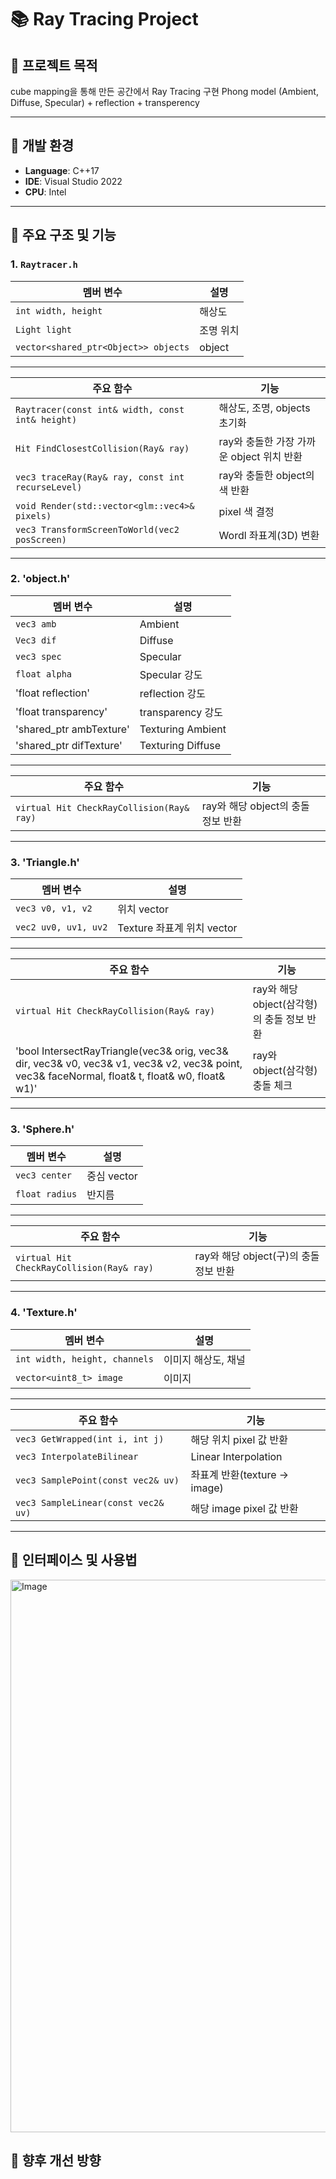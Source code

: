 # 📚 Ray Tracing Project

## 🔧 프로젝트 목적

cube mapping을 통해 만든 공간에서 Ray Tracing 구현
Phong model (Ambient, Diffuse, Specular) + reflection + transperency

---

## 📌 개발 환경

- **Language**: C++17  
- **IDE**: Visual Studio 2022  
- **CPU**: Intel

---

## 📌 주요 구조 및 기능

### 1. `Raytracer.h` 

| 멤버 변수 | 설명 |
|-----------|------|
| `int width, height` | 해상도 |
| `Light light` | 조명 위치 |
| `vector<shared_ptr<Object>> objects` | object |

---

| 주요 함수 | 기능 |
|-----------|------|
| `Raytracer(const int& width, const int& height)` | 해상도, 조명, objects 초기화 |
| `Hit FindClosestCollision(Ray& ray)` | ray와 충돌한 가장 가까운 object 위치 반환 |
| `vec3 traceRay(Ray& ray, const int recurseLevel)` | ray와 충돌한 object의 색 반환 |
| `void Render(std::vector<glm::vec4>& pixels)` | pixel 색 결정 |
| `vec3 TransformScreenToWorld(vec2 posScreen)` | Wordl 좌표계(3D) 변환 |

---

### 2. 'object.h'

| 멤버 변수 | 설명 |
|-----------|------|
| `vec3 amb` | Ambient |
| `Vec3 dif` | Diffuse |
| `vec3 spec` | Specular |
| `float alpha` | Specular 강도 |
| 'float reflection' | reflection 강도 |
| 'float transparency' | transparency 강도 |
| 'shared_ptr<Texture> ambTexture' | Texturing Ambient |
| 'shared_ptr<Texture> difTexture' | Texturing Diffuse |

---

| 주요 함수 | 기능 |
|-----------|------|
| `virtual Hit CheckRayCollision(Ray& ray)` | ray와 해당 object의 충돌 정보 반환 |

---

### 3. 'Triangle.h'

| 멤버 변수 | 설명 |
|-----------|------|
| `vec3 v0, v1, v2` | 위치 vector |
| `vec2 uv0, uv1, uv2` | Texture 좌표계 위치 vector |

---

| 주요 함수 | 기능 |
|-----------|------|
| `virtual Hit CheckRayCollision(Ray& ray)` | ray와 해당 object(삼각형)의 충돌 정보 반환 |
| 'bool IntersectRayTriangle(vec3& orig, vec3& dir, vec3& v0, vec3& v1, vec3& v2, vec3& point, vec3& faceNormal, float& t, float& w0, float& w1)' | ray와 object(삼각형) 충돌 체크 |
    
---

### 3. 'Sphere.h'

| 멤버 변수 | 설명 |
|-----------|------|
| `vec3 center` | 중심 vector |
| `float radius` | 반지름 |

---

| 주요 함수 | 기능 |
|-----------|------|
| `virtual Hit CheckRayCollision(Ray& ray)` | ray와 해당 object(구)의 충돌 정보 반환 |
    
---

### 4. 'Texture.h'

| 멤버 변수 | 설명 |
|-----------|------|
| `int width, height, channels` | 이미지 해상도, 채널 |
| `vector<uint8_t> image` | 이미지 |

---

| 주요 함수 | 기능 |
|-----------|------|
| `vec3 GetWrapped(int i, int j)` | 해당 위치 pixel 값 반환 |
| `vec3 InterpolateBilinear` | Linear Interpolation |
| `vec3 SamplePoint(const vec2& uv)` | 좌표계 반환(texture -> image) |
| `vec3 SampleLinear(const vec2& uv)` | 해당 image pixel 값 반환 |

    
---

## 📌 인터페이스 및 사용법

<img width="1579" height="884" alt="Image" src="https://github.com/user-attachments/assets/2c6cdde6-d921-47e4-bf81-daaf6a8ea1ca" />




## 🚀 향후 개선 방향

